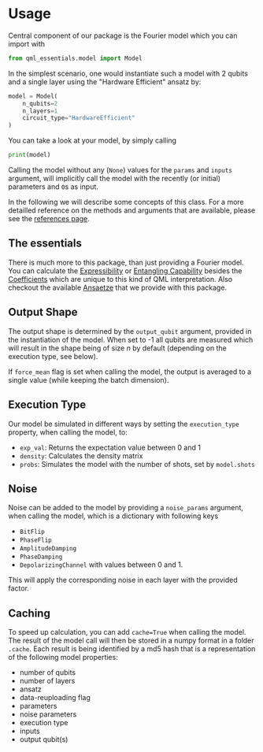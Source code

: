# Usage

Central component of our package is the Fourier model which you can import with 
```python
from qml_essentials.model import Model
```

In the simplest scenario, one would instantiate such a model with $2$ qubits and a single layer using the "Hardware Efficient" ansatz by:
```python
model = Model(
    n_qubits=2
    n_layers=1
    circuit_type="HardwareEfficient"
)
```

You can take a look at your model, by simply calling
```python
print(model)
```

Calling the model without any (`None`) values for the `params` and `inputs` argument, will implicitly call the model with the recently (or initial) parameters and `0`s as input.

In the following we will describe some concepts of this class.
For a more detailled reference on the methods and arguments that are available, please see the [references page](https://cirkiters.github.io/qml-essentials/references/#model).

## The essentials

There is much more to this package, than just providing a Fourier model.
You can calculate the [Expressibility](expressibility.md) or [Entangling Capability](entanglement.md) besides the [Coefficients](coefficients.md) which are unique to this kind of QML interpretation.
Also checkout the available [Ansaetze](ansaetze.md) that we provide with this package.

## Output Shape

The output shape is determined by the `output_qubit` argument, provided in the instantiation of the model.
When set to -1 all qubits are measured which will result in the shape being of size $n$ by default (depending on the execution type, see below).

If `force_mean` flag is set when calling the model, the output is averaged to a single value (while keeping the batch dimension).

## Execution Type

Our model be simulated in different ways by setting the `execution_type` property, when calling the model, to:
- `exp_val`: Returns the expectation value between $0$ and $1$
- `density`: Calculates the density matrix
- `probs`: Simulates the model with the number of shots, set by `model.shots`

## Noise

Noise can be added to the model by providing a `noise_params` argument, when calling the model, which is a dictionary with following keys
- `BitFlip`
- `PhaseFlip`
- `AmplitudeDamping`
- `PhaseDamping`
- `DepolarizingChannel`
with values between $0$ and $1$.

This will apply the corresponding noise in each layer with the provided factor.

## Caching

To speed up calculation, you can add `cache=True` when calling the model.
The result of the model call will then be stored in a numpy format in a folder `.cache`.
Each result is being identified by a md5 hash that is a representation of the following model properties:
- number of qubits
- number of layers
- ansatz
- data-reuploading flag
- parameters
- noise parameters
- execution type
- inputs
- output qubit(s)